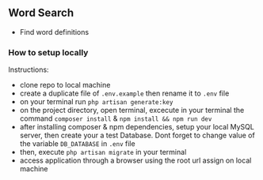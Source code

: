 
## Word Search

- Find word definitions

### How to setup locally
Instructions:
- clone repo to local machine
- create a duplicate file of `.env.example` then rename it to `.env` file
- on your terminal run `php artisan generate:key`
- on the project directory, open terminal, excecute in your terminal the command `composer install` & `npm install && npm run dev`
- after installing composer & npm dependencies, setup your local MySQL server, then create your a test Database. Dont forget to change value of the variable `DB_DATABASE` in `.env` file
- then, execute `php artisan migrate` in your terminal
- access application through a browser using the root url assign on local machine